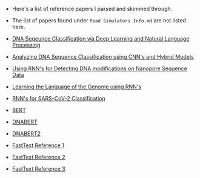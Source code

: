 - Here's a list of reference papers I parsed and skimmed through.  
- The list of papers found under ```Read Simulators Info.md``` are not listed here.

- [DNA Seqeunce Classification via Deep Learning and Natural Language Processing](https://www.nature.com/articles/s41598-020-80430-x)
- [Analyzing DNA Sequence Classification using CNN's and Hybrid Models](https://www.hindawi.com/journals/cmmm/2021/1835056/)
- [Using RNN's for Detecting DNA modifications on Nanopore Sequence Data](https://www.nature.com/articles/s41467-019-10168-2)
- [Learning the Language of the Genome using RNN's](https://cs224d.stanford.edu/reports/jessesz.pdf)
- [RNN's for SARS-CoV-2 Classification](https://www.aimspress.com/article/doi/10.3934/mbe.2021440?viewType=HTML)
- [BERT](https://arxiv.org/abs/1810.04805)
- [DNABERT](https://academic.oup.com/bioinformatics/article/37/15/2112/6128680)
- [DNABERT2](https://arxiv.org/abs/2306.15006)
- [FastText Reference 1](https://arxiv.org/abs/1607.04606)
- [FastText Reference 2](https://arxiv.org/abs/1607.01759)
- [FastText Reference 3](https://arxiv.org/abs/1612.03651)
